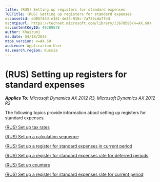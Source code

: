 ```yaml
---
title: (RUS) Setting up registers for standard expenses
TOCTitle: (RUS) Setting up registers for standard expenses
ms:assetid: ed85f43d-e181-4e33-910c-7a735cda7fdd
ms:mtpsurl: https://technet.microsoft.com/library/JJ678595(v=AX.60)
ms:contentKeyID: 49388078
author: Khairunj
ms.date: 04/18/2014
mtps_version: v=AX.60
audience: Application User
ms.search.region: Russia
---
```


# (RUS) Setting up registers for standard expenses 


_**Applies To:** Microsoft Dynamics AX 2012 R3, Microsoft Dynamics AX 2012 R2_

The following topics provide information about setting up registers for standard expenses.

[(RUS) Set up tax rates](rus-set-up-tax-rates.md)

[(RUS) Set up a calculation sequence](rus-set-up-a-calculation-sequence.md)

[(RUS) Set up a register for standard expenses in current period](rus-set-up-a-register-for-standard-expenses-in-current-period.md)

[(RUS) Set up a register for standard expenses rate for deferred periods](rus-set-up-a-register-for-standard-expenses-rate-for-deferred-periods.md)

[(RUS) Set up counters](rus-set-up-counters.md)

[(RUS) Set up a register for standard expenses rate for current period](rus-set-up-a-register-for-standard-expenses-rate-for-current-period.md)

  


